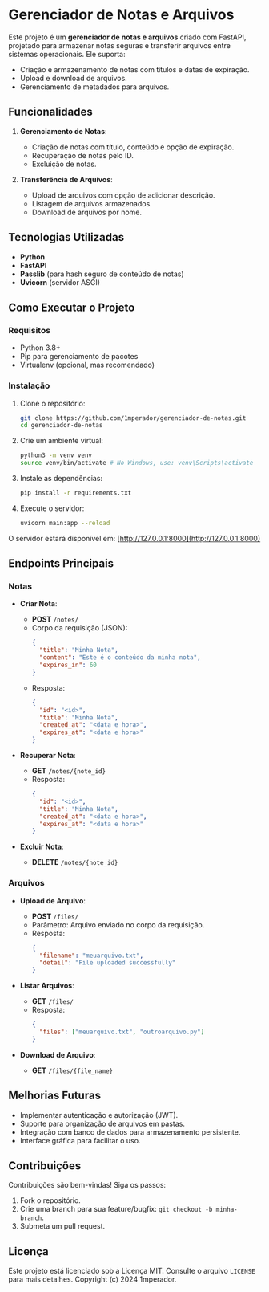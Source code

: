 # Gerenciador de Notas e Arquivos

Este projeto é um **gerenciador de notas e arquivos** criado com FastAPI, projetado para armazenar notas seguras e transferir arquivos entre sistemas operacionais. Ele suporta:

- Criação e armazenamento de notas com títulos e datas de expiração.
- Upload e download de arquivos. 
- Gerenciamento de metadados para arquivos.

## Funcionalidades

1. **Gerenciamento de Notas**:
   - Criação de notas com título, conteúdo e opção de expiração.
   - Recuperação de notas pelo ID.
   - Excluição de notas.

2. **Transferência de Arquivos**:
   - Upload de arquivos com opção de adicionar descrição.
   - Listagem de arquivos armazenados.
   - Download de arquivos por nome.

## Tecnologias Utilizadas

- **Python**
- **FastAPI**
- **Passlib** (para hash seguro de conteúdo de notas)
- **Uvicorn** (servidor ASGI)

## Como Executar o Projeto

### Requisitos
- Python 3.8+
- Pip para gerenciamento de pacotes
- Virtualenv (opcional, mas recomendado)

### Instalação

1. Clone o repositório:
   ```bash
   git clone https://github.com/1mperador/gerenciador-de-notas.git
   cd gerenciador-de-notas
   ```

2. Crie um ambiente virtual:
   ```bash
   python3 -m venv venv
   source venv/bin/activate # No Windows, use: venv\Scripts\activate
   ```

3. Instale as dependências:
   ```bash
   pip install -r requirements.txt
   ```

4. Execute o servidor:
   ```bash
   uvicorn main:app --reload
   ```

O servidor estará disponível em: [http://127.0.0.1:8000](http://127.0.0.1:8000)

## Endpoints Principais

### **Notas**

- **Criar Nota**:
  - **POST** `/notes/`
  - Corpo da requisição (JSON):
    ```json
    {
      "title": "Minha Nota",
      "content": "Este é o conteúdo da minha nota",
      "expires_in": 60
    }
    ```
  - Resposta:
    ```json
    {
      "id": "<id>",
      "title": "Minha Nota",
      "created_at": "<data e hora>",
      "expires_at": "<data e hora>"
    }
    ```

- **Recuperar Nota**:
  - **GET** `/notes/{note_id}`
  - Resposta:
    ```json
    {
      "id": "<id>",
      "title": "Minha Nota",
      "created_at": "<data e hora>",
      "expires_at": "<data e hora>"
    }
    ```

- **Excluir Nota**:
  - **DELETE** `/notes/{note_id}`

### **Arquivos**

- **Upload de Arquivo**:
  - **POST** `/files/`
  - Parâmetro: Arquivo enviado no corpo da requisição.
  - Resposta:
    ```json
    {
      "filename": "meuarquivo.txt",
      "detail": "File uploaded successfully"
    }
    ```

- **Listar Arquivos**:
  - **GET** `/files/`
  - Resposta:
    ```json
    {
      "files": ["meuarquivo.txt", "outroarquivo.py"]
    }
    ```

- **Download de Arquivo**:
  - **GET** `/files/{file_name}`

## Melhorias Futuras

- Implementar autenticação e autorização (JWT).
- Suporte para organização de arquivos em pastas.
- Integração com banco de dados para armazenamento persistente.
- Interface gráfica para facilitar o uso.

## Contribuições

Contribuições são bem-vindas! Siga os passos:
1. Fork o repositório.
2. Crie uma branch para sua feature/bugfix: `git checkout -b minha-branch`.
3. Submeta um pull request.

## Licença

Este projeto está licenciado sob a Licença MIT. Consulte o arquivo `LICENSE` para mais detalhes. Copyright (c) 2024 1mperador.


